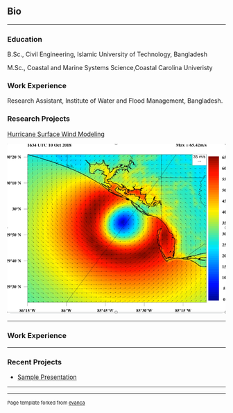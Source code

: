 ## Bio

---
### Education

B.Sc., Civil Engineering, Islamic University of Technology, Bangladesh

M.Sc., Coastal and Marine Systems Science,Coastal Carolina Univeristy


### Work Experience

Research Assistant, Institute of Water and Flood Management, Bangladesh.

### Research Projects

[Hurricane Surface Wind Modeling](/sample_page)

<img src="images/wind.png?raw=true"/>

---
### Work Experience


---
### Recent Projects


- [Sample Presentation](http://bloose.github.io/pdf/sample_presentation.pdf)

---




---
<p style="font-size:11px">Page template forked from <a href="https://github.com/evanca/quick-portfolio">evanca</a></p>
<!-- Remove above link if you don't want to attibute -->

